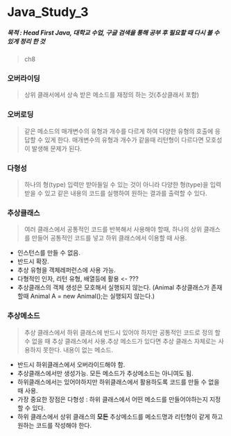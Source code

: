 # Java_Study_3
##### 목적 : Head First Java, 대학교 수업, 구글 검색을 통해 공부 후 필요할 때 다시 볼 수 있게 정리 한 것

> ch8

### 오버라이딩
> 상위 클래서에서 상속 받은 메소드를 재정의 하는 것(추상클래서 포함)

### 오버로딩
> 같은 메소드의 매개변수의 유형과 개수를 다르게 하여 다양한 유형의 호출에 응답할 수 있게 한다.
 매개변수의 유형과 개수가 같을때 리턴형이 다르다면 모호성이 발생해 문제가 된다.

### 다형성
> 하나의 형(type) 입력만 받아들일 수 있는 것이 아니라 다양한 형(type)을 입력 받을 수 있고 같은 내용의 코드를 실행하여 원하는 결과를 출력할 수 있다. 


### 추상클래스
> 여러 클래스에서 공통적인 코드를 반복해서 사용해야 할때, 하나의 상위 클래스를 만들어 공통적인 코드를 넣고 하위 클래스에서 이용할 때 사용.
- 인스턴스를 만들 수 없음.
- 반드시 확장.
- 추상 유형을 객체레퍼런스에 사용 가능.
- 다형적인 인자, 리턴 유형, 배열등에 활용 <- ???
- 추상클래스의 객체 생성은 모호해서 실행되지 않는다. (Animal 추상클래스가 존재 할때 Animal A = new Animal();는 실행되지 않는다.)

### 추상메소드
> 추상 클래스에서 하위 클래스에 반드시 있어야 하지만 공통적인 코드로 정의 할 수 없을 때 추상 클래스에서 사용.추상 메소드가 있다면 추상 클래스 자체로는 사용하지 못한다. 내용이 없는 메소드.
- 반드시 하위클래스에서 오버라이드해야 함.
- 추상클래스에서만 생성가능. 모든 메소드가 추상메소드는 아니여도 됨.
- 하위클래스에서는 있어야하지만 하위클래스에서 활용하도록 코드를 만들 수 없을 때 사용.
- 가장 중요한 장점은 다형성 : 하위 클래스에서 어떤 메소드를 만들어야하는지 지정 할 수 있다.
- 하위 클래스에서 상위 클래스의 **모든** 추상메소드를 메소드명과 리턴형이 같게 하고 원하는 코드를 작성해야 한다.




